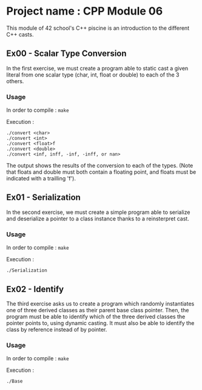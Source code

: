 # Project name : CPP Module 06

This module of 42 school's C++ piscine is an introduction to the different C++ casts.

## Ex00 - Scalar Type Conversion
In the first exercise, we must create a program able to static cast a given literal from one scalar type (char, int, float or double) to each of the 3 others.

### Usage

In order to compile : `make`

Execution :

```
./convert <char>
./convert <int>
./convert <float>f
./convert <double>
./convert <inf, inff, -inf, -inff, or nan>
```
The output shows the results of the conversion to each of the types. (Note that floats and double must both contain a floating point, and floats must be indicated with a trailling 'f').

## Ex01 - Serialization
In the second exercise, we must create a simple program able to serialize and deserialize a pointer to a class instance thanks to a reinsterpret cast.

### Usage

In order to compile : `make`

Execution :

```
./Serialization
```

## Ex02 - Identify
The third exercise asks us to create a program which randomly instantiates one of three derived classes as their parent base class pointer. Then, the program must be able to identify which of the three derived classes the pointer points to, using dynamic casting. It must also be able to identify the class by reference instead of by pointer.

### Usage

In order to compile : `make`

Execution :

```
./Base
```
